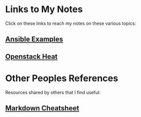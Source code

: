 # Links to My Notes
Click on these links to reach my notes on these various topics:

## [Ansible Examples](https://github.com/ejordangottlieb/notes/blob/master/ansible/README.md)
## [Openstack Heat](https://github.com/ejordangottlieb/notes/blob/master/heat/README.md)

# Other Peoples References
Resources shared by others that I find useful:
## [Markdown Cheatsheet](https://github.com/adam-p/markdown-here/wiki/Markdown-Cheatsheet)
